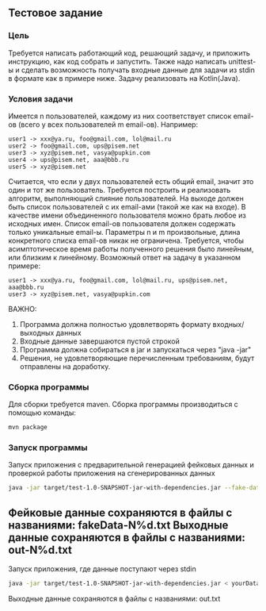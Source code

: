 ## Тестовое задание
### Цель
Требуется написать работающий код, решающий задачу, и приложить инструкцию, как код собрать и запустить.
Также надо написать unittest-ы и сделать возможность получать входные данные для задачи из stdin в формате как в примере ниже.
Задачу реализовать на Kotlin(Java).

### Условия задачи
Имеется n пользователей, каждому из них соответствует список email-ов (всего у всех пользователей m email-ов).
Например:
```
user1 -> xxx@ya.ru, foo@gmail.com, lol@mail.ru
user2 -> foo@gmail.com, ups@pisem.net
user3 -> xyz@pisem.net, vasya@pupkin.com
user4 -> ups@pisem.net, aaa@bbb.ru
user5 -> xyz@pisem.net
```
Считается, что если у двух пользователей есть общий email, значит это один и тот же пользователь. 
Требуется построить и реализовать алгоритм, выполняющий слияние пользователей. 
На выходе должен быть список пользователей с их email-ами (такой же как на входе).
В качестве имени объединенного пользователя можно брать любое из исходных имен. 
Список email-ов пользователя должен содержать только уникальные email-ы.
Параметры n и m произвольные, длина конкретного списка email-ов никак не ограничена.
Требуется, чтобы асимптотическое время работы полученного решения было линейным, или близким к линейному.
Возможный ответ на задачу в указанном примере:
```
user1 -> xxx@ya.ru, foo@gmail.com, lol@mail.ru, ups@pisem.net, aaa@bbb.ru
user3 -> xyz@pisem.net, vasya@pupkin.com
```
ВАЖНО:
1. Программа должна полностью удовлетворять формату входных/выходных данных
2. Входные данные завершаются пустой строкой
3. Программа должна собираться в jar и запускаться через "java -jar"
4. Решения, не удовлетворяющие перечисленным требованиям, будут отправлены на доработку.

### Сборка программы
Для сборки требуется maven.
Сборка программы производиться с помощью команды:
```sh
mvn package
``` 

### Запуск программы

Запуск приложения с предварительной генерацией фейковых данных и проверкой работы приложения 
на сгенерированных данных  
```sh
java -jar target/test-1.0-SNAPSHOT-jar-with-dependencies.jar --fake-data
```

Фейковые данные сохраняются в файлы с названиями: fakeData-N%d.txt
Выходные данные сохраняются в файлы с названиями: out-N%d.txt
---
Запуск приложения, где данные поступают через stdin
```sh
java -jar target/test-1.0-SNAPSHOT-jar-with-dependencies.jar < yourData.txt
```

Выходные данные сохраняются в файлы с названиями: out.txt

